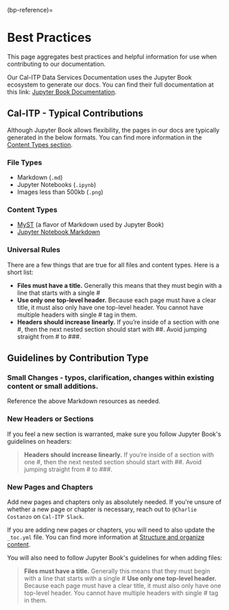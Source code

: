 (bp-reference)=
# Best Practices
This page aggregates best practices and helpful information for use when contributing to our documentation.

Our Cal-ITP Data Services Documentation uses the Jupyter Book ecosystem to generate our docs. You can find their full documentation at this link: [Jupyter Book Documentation](https://jupyterbook.org/intro.html).

## Cal-ITP - Typical Contributions
Although Jupyter Book allows flexibility, the pages in our docs are typically generated in the below formats. You can find more information in the [Content Types section](content-types).

### File Types
* Markdown (`.md`)
* Jupyter Notebooks (`.ipynb`)
* Images less than 500kb (`.png`)

### Content Types
* [MyST](https://jupyterbook.org/reference/cheatsheet.html) (a flavor of Markdown used by Jupyter Book)
* [Jupyter Notebook Markdown](https://jupyterbook.org/file-types/notebooks.html)

### Universal Rules
There are a few things that are true for all files and content types. Here is a short list:
* **Files must have a title.** Generally this means that they must begin with a line that starts with a single #
* **Use only one top-level header.** Because each page must have a clear title, it must also only have one top-level header. You cannot have multiple headers with single # tag in them.
* **Headers should increase linearly.** If you’re inside of a section with one #, then the next nested section should start with ##. Avoid jumping straight from # to ###.


## Guidelines by Contribution Type
### Small Changes - typos, clarification, changes within existing content or small additions.
Reference the above Markdown resources as needed.

### New Headers or Sections
If you feel a new section is warranted, make sure you follow Jupyter Book's guidelines on headers:

> **Headers should increase linearly.** If you’re inside of a section with one #, then the next nested section should start with ##. Avoid jumping straight from # to ###.

### New Pages and Chapters
Add new pages and chapters only as absolutely needed. If you're unsure of whether a new page or chapter is necessary, reach out to `@Charlie Costanzo` on `Cal-ITP Slack`.

If you are adding new pages or chapters, you will need to also update the `_toc.yml` file. You can find more information at [Structure and organize content](https://jupyterbook.org/basics/organize.html).

You will also need to follow Jupyter Book's guidelines for when adding files:
>**Files must have a title.** Generally this means that they must begin with a line that starts with a single #
**Use only one top-level header.** Because each page must have a clear title, it must also only have one top-level header. You cannot have multiple headers with single # tag in them.
